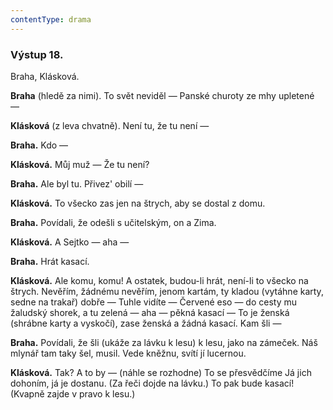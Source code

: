 ```yaml
---
contentType: drama
---
```


<section>

### Výstup 18.

Braha, Klásková.

**Braha** (hledě za nimi). To svět neviděl — Panské churoty ze mhy upletené —

**Klásková** (z leva chvatně). Není tu, že tu není — 

**Braha.** Kdo —

**Klásková.** Můj muž — Že tu není? 

**Braha.** Ale byl tu. Přivez' obilí — 

**Klásková.** To všecko zas jen na štrych, aby se dostal z domu.

**Braha.** Povídali, že odešli s učitelským, on a Zima.

**Klásková.** A Sejtko — aha — 

**Braha.** Hrát kasací.

**Klásková.** Ale komu, komu! A ostatek, budou-li hrát, není-li to všecko na štrych. Nevěřím, žádnému nevěřím, jenom kartám, ty kladou (vytáhne karty, sedne na trakař) dobře — Tuhle vidíte — Červené eso — do cesty mu žaludský shorek, a tu zelená — aha — pěkná kasací — To je ženská (shrábne karty a vyskočí), zase ženská a žádná kasací. Kam šli —

**Braha.** Povídali, že šli (ukáže za lávku k lesu) k lesu, jako na zámeček. Náš mlynář tam taky šel, musil. Vede kněžnu, svítí jí lucernou.

**Klásková.** Tak? A to by — (náhle se rozhodne) To se přesvědčíme Já jich dohoním, já je dostanu. (Za řeči dojde na lávku.) To pak bude kasací! (Kvapně zajde v pravo k lesu.)

</section>
